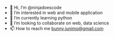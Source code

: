 - 👋 Hi, I’m @ninjadoescode
- 👀 I’m interested in web and mobile application
- 🌱 I’m currently learning python
- 💞️ I’m looking to collaborate on web, data science
- 📫 How to reach me bunny.junimo@gmail.com
